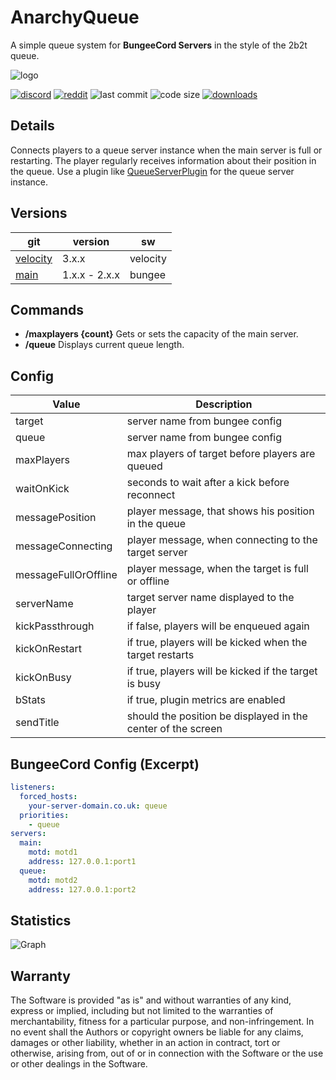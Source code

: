 # AnarchyQueue

A simple queue system for **BungeeCord Servers** in the style of the 2b2t queue.

![logo](https://github.com/zeroBzeroT/AnarchyQueue/blob/main/logo.jpg?raw=true)

[![discord](https://img.shields.io/discord/895546064260718622?logo=discord)](https://discord.0b0t.org)
[![reddit](https://img.shields.io/reddit/subreddit-subscribers/0b0t)](https://old.reddit.com/r/0b0t/)
![last commit](https://img.shields.io/github/last-commit/zeroBzeroT/AnarchyQueue)
![code size](https://img.shields.io/github/languages/code-size/zeroBzeroT/AnarchyQueue)
[![downloads](https://img.shields.io/github/downloads/zeroBzeroT/AnarchyQueue/total)](https://github.com/zeroBzeroT/AnarchyQueue/releases)

## Details

Connects players to a queue server instance when the main server is full or restarting. The player regularly receives information about their position in the queue.
Use a plugin like [QueueServerPlugin](https://github.com/zeroBzeroT/QueueServerPlugin/) for the queue server instance.

## Versions

| git                                                                  | version       | sw       |
|----------------------------------------------------------------------|---------------|----------|
| [velocity](https://github.com/zeroBzeroT/AnarchyQueue/tree/velocity) | 3.x.x         | velocity |
| [main](https://github.com/zeroBzeroT/AnarchyQueue/tree/main)         | 1.x.x - 2.x.x | bungee   |

## Commands

- **/maxplayers {count}**   Gets or sets the capacity of the main server.
- **/queue**   Displays current queue length.

## Config

| Value                | Description                                                  |
|----------------------|--------------------------------------------------------------|
| target               | server name from bungee config                               |
| queue                | server name from bungee config                               |
| maxPlayers           | max players of target before players are queued              |
| waitOnKick           | seconds to wait after a kick before reconnect                |
| messagePosition      | player message, that shows his position in the queue         |
| messageConnecting    | player message, when connecting to the target server         |
| messageFullOrOffline | player message, when the target is full or offline           |
| serverName           | target server name displayed to the player                   |
| kickPassthrough      | if false, players will be enqueued again                     |
| kickOnRestart        | if true, players will be kicked when the target restarts     |
| kickOnBusy           | if true, players will be kicked if the target is busy        |
| bStats               | if true, plugin metrics are enabled                          |
| sendTitle            | should the position be displayed in the center of the screen |

## BungeeCord Config (Excerpt)

```yml
listeners:
  forced_hosts:
    your-server-domain.co.uk: queue
  priorities:
    - queue
servers:
  main:
    motd: motd1
    address: 127.0.0.1:port1
  queue:
    motd: motd2
    address: 127.0.0.1:port2
```

## Statistics

![Graph](https://bstats.org/signatures/bungeecord/0b0t_AnarchyQueue.svg)

## Warranty

The Software is provided "as is" and without warranties of any kind, express
or implied, including but not limited to the warranties of merchantability,
fitness for a particular purpose, and non-infringement. In no event shall the
Authors or copyright owners be liable for any claims, damages or other
liability, whether in an action in contract, tort or otherwise, arising from,
out of or in connection with the Software or the use or other dealings in the
Software.
